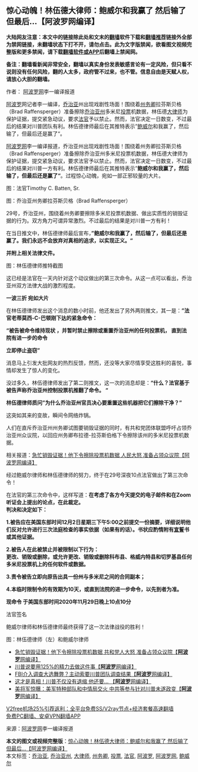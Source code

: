  <h2>惊心动魄！林伍德大律师：鲍威尔和我赢了 然后输了 但最后...【阿波罗网编译】</h2> <p class="notice"><b>大陆网友注意：本文中的链接除此处和文末的<a href="https://github.com/bannedbook/fanqiang" >翻墙</a>软件下载和<a href="https://github.com/killgcd/justmysocks/blob/master/README.md">翻墙推荐</a>链接外全部为禁网链接，未翻墙状态下打不开，请勿点击。此为文字版禁闻，欲看图文视频完整版和更多禁闻，请下载<a href="https://github.com/bannedbook/fanqiang">翻墙软件或APP</a>后翻墙上禁闻网。</p><p>备注：翻墙看新闻非常安全，翻墙以真实身份发表敏感言论有一定风险，但只看不说则没有任何风险，翻的人太多，政府管不过来，也不管。信息自由是天赋人权，请放心大胆的翻墙。</b></p>  <div class="entry"> <p>作者： <span class='wp_keywordlink_affiliate'><a href="https://www.aboluowang.com/" title="阿波罗网" target="_blank">阿波罗网</a></span>李一编译报道</p> <p id="summary"><a href="https://www.bannedbook.org/bnews/tag/%E9%98%BF%E6%B3%A2%E7%BD%97/" class="st_tag internal_tag" rel="tag" title="标签 阿波罗 下的日志">阿波罗</a>网记者李一编译，<a href="https://www.bannedbook.org/bnews/tag/%E4%B9%94%E6%B2%BB%E4%BA%9A/" class="st_tag internal_tag" rel="tag" title="标签 乔治亚 下的日志">乔治亚</a>州出现戏剧性场面！围绕着<a href="https://www.bannedbook.org/bnews/tag/%E5%B7%9E%E5%8A%A1%E5%8D%BF/" class="st_tag internal_tag" rel="tag" title="标签 州务卿 下的日志">州务卿</a>拉芬斯贝格（Brad Raffensperger）准备擦除<a href="https://www.bannedbook.org/bnews/tag/%e4%b9%94%e6%b2%bb%e4%ba%9a%e5%b7%9e/" class="st_tag internal_tag" rel="tag" title="标签 乔治亚州 下的日志">乔治亚州</a>多米尼<a href="https://www.bannedbook.org/bnews/tag/%E6%8A%95%E7%A5%A8/" class="st_tag internal_tag" rel="tag" title="标签 投票 下的日志">投票</a>机数据，林伍德<a href="https://www.bannedbook.org/bnews/tag/%E5%A4%A7%E5%BE%8B%E5%B8%88/" class="st_tag internal_tag" rel="tag" title="标签 大律师 下的日志">大律师</a>为保护证据，提交紧急动议，要求<a href="https://www.bannedbook.org/bnews/tag/%E6%B3%95%E5%AE%98/" class="st_tag internal_tag" rel="tag" title="标签 法官 下的日志">法官</a>予以禁止。然而，法官决定一日数变，不过最后的结果对川普团队有利。林伍德律师最后在其推特表示”<a href="https://www.bannedbook.org/bnews/tag/%e9%b2%8d%e5%a8%81%e5%b0%94/" class="st_tag internal_tag" rel="tag" title="标签 鲍威尔 下的日志">鲍威尔</a>和我赢了，然后输了，但最后还是赢了“。</p> <p><a href="https://www.bannedbook.org/bnews/tag/%e9%98%bf%e6%b3%a2%e7%bd%97%e7%bd%91/" class="st_tag internal_tag" rel="tag" title="标签 阿波罗网 下的日志">阿波罗网</a>李一编译报道，乔治亚州出现戏剧性场面！围绕着州务卿拉芬斯贝格（Brad Raffensperger）准备擦除乔治亚州多米尼投票机数据，林伍德大律师为保护证据，提交紧急动议，要求法官予以禁止。然而，法官决定一日数变，不过最后的结果对川普一方有利。林伍德律师最后在其推特表示”<strong>鲍威尔和我赢了，然后输了，但最后还是赢了“</strong>。过程惊心动魄，宛如一部正邪较量的大片。</p> <p>图：法官Timothy C. Batten, Sr.</p> <p>图：乔治亚州务卿拉芬斯贝格（Brad Raffensperger）</p> <p>29号，乔治亚州，围绕着州务卿要擦除多米尼投票机数据、做出实质性的销毁证据的行为。双方角力可谓异常激烈。不过最后的结果是对川普一方有利！</p> <p>在当日推文中，林伍德律师最后宣布，<strong>”鲍威尔和我赢了，然后输了，但最后还是赢了。我们永远不会放弃对真相的追求，以实现正义。“&nbsp;</strong></p>  <p><strong>并附上相关法律文件。</strong></p> <p>图：林伍德律师推特截图</p> <p>这已经是法官在一天内针对这个动议做出的第三次命令。从这一点可以看出，乔治亚州双方法律大战的激烈程度。</p> <p><strong>一波三折 宛如大片</strong></p> <p>在林伍德律师发出这个消息的数小时前，他还发出了另外两则推文，其一是：<strong>”法官老蒂莫西-C-巴顿刚下达的紧急命令：</strong></p> <p><strong>&#8220;被告被命令维持现状 ，并暂时禁止擦除或重置乔治亚州的任何投票机， 直到法院有进一步的命令</strong></p> <p><strong>立即停止盗窃&#8221;</strong></p>  <p>消息马上引发大批网友的热烈反馈，然而，还没等大家尽情享受这胜利的喜悦，事情却发生了惊人的变化。</p> <p>没过多久，林伍德律师发出了第二则推文，这一次的消息却是：<strong>“什么？法官基于被告声称乔治亚州控制投票机推翻了命令。 “</strong></p> <p><strong>林伍德律师质问”为什么乔治亚州官员决心要重置这些机器把它们擦除干净？”</strong></p> <p>这突如其来的变故，瞬间令网络炸锅。</p> <p>人们在直斥乔治亚州州务卿试图要销毁证据的同时，有共和党团体联盟呼吁占领乔治亚州众议院，以回应州务卿布拉德-拉芬斯伯格下令擦除该州的多米尼投票机数据。</p> <p>相关报道：<a href="https://www.aboluowang.com/2020/1130/1528905.html">急忙销毁证据！他下令擦除投票机数据 人民大怒 准备占领众议院【阿波罗网编译】</a></p> <p>经过鲍威尔律师和林伍德律师的努力，终于在29号深夜10点法官做出了第三次命令！</p>  <p>在法官的第三次命令中，这样写道：<strong>在考虑了各方今天提交的电子邮件和在Zoom听证会上提出的论点，在此裁定。<br />判决和决定如下：</strong></p> <p><strong>1.被告应在美国东部时间12月2日星期三下午5:00之前提交一份摘要，详细说明他们反对允许进行三次法庭检查的事实依据（如果有的话）。书状应酌情附有<span class='wp_keywordlink'><a href="https://www.bannedbook.org/forum5/topic17.html" title="宣誓与预言" target="_blank">宣誓</a></span>书或其他证据。</strong></p> <p><strong>2.被告人在此被禁止并被限制以下行为：<br />更改、销毁或删除，或允许更改、销毁或删除科布县、格威内特县和切罗基县任何多米尼投票机上的任何软件或数据。</strong></p> <p><strong>3.责令被告立即向原告出具一份州与多米尼之间的合同副本；</strong></p> <p><strong>4.本临时限制令的有效期为10天，或直到法院的进一步命令，以先到者为准。</strong></p> <p><strong>现命令 于美国东部时间2020年11月29日晚上10点10分</strong></p> <p>法官签名</p>  <p>鲍威尔律师和林伍德律师最终获得了这一次法律战役的胜利！</p> <p>图：林伍德律师（左）和鲍威尔律师</p> <ul class='op-related-articles' title='相关阅读'> <li><a href='https://www.bannedbook.org/bnews/cnnews/20201130/1439498.html' target='_blank'>急忙销毁证据！他下令擦除投票机数据 共和党人大怒 准备占领众议院【<b>阿波罗</b>网编译】</a></li> <li><a href='https://www.bannedbook.org/bnews/topimagenews/20201130/1439486.html' target='_blank'>川普说要用125%的精力去做这件事【<b>阿波罗</b>网编译】</a></li> <li><a href='https://www.bannedbook.org/bnews/cnnews/20201130/1439428.html' target='_blank'>FBI介入调查大选舞弊？主动索要川普团队调查结果【<b>阿波罗</b>网编译】</a></li> <li><a href='https://www.bannedbook.org/bnews/topimagenews/20201130/1439362.html' target='_blank'>这才是真相！川普不仅没有退缩 他还要… 【<b>阿波罗</b>网编译】</a></li> <li><a href='https://www.bannedbook.org/bnews/topimagenews/20201129/1439098.html' target='_blank'>美将军惊曝：美军特种部队和中情局交火 中共等参与针对川普未遂政变【<b>阿波罗</b>网编译】</a></li> </ul> <p class="texttj"> <a href="https://www.bannedbook.org/forum23/topic22702.html" target="_blank">V2free机场25%引荐返利：全平台免费SS/V2ray节点+经济套餐高速翻墙</a><br/> <a href="https://github.com/bannedbook/fanqiang/wiki/%E7%A6%81%E9%97%BB%E7%BD%91%E5%AE%89%E5%8D%93%E7%BF%BB%E5%A2%99%E6%96%B0%E9%97%BBAPP" target="_blank">免费PC翻墙、安卓VPN翻墙APP</a></p><p> 来源：<a href="https://www.aboluowang.com/2020/1130/1528938.html" target="_blank">阿波罗网</a>李一编译报道 </p><a name='sharetosocial'></a>       <div><b>本文的图文或视频完整版</b>：<a href='https://www.bannedbook.org/bnews/topimagenews/20201130/1439556.html'>惊心动魄！林伍德大律师：鲍威尔和我赢了 然后输了 但最后&#8230;【阿波罗网编译】</a></div>  </div><!--END ENTRY--> <div class="postfooter"> <div>本文标签：<a href="https://www.bannedbook.org/bnews/tag/%E4%B9%94%E6%B2%BB%E4%BA%9A/" rel="tag">乔治亚</a>, <a href="https://www.bannedbook.org/bnews/tag/%e4%b9%94%e6%b2%bb%e4%ba%9a%e5%b7%9e/" rel="tag">乔治亚州</a>, <a href="https://www.bannedbook.org/bnews/tag/%E5%A4%A7%E5%BE%8B%E5%B8%88/" rel="tag">大律师</a>, <a href="https://www.bannedbook.org/bnews/tag/%E5%B7%9E%E5%8A%A1%E5%8D%BF/" rel="tag">州务卿</a>, <a href="https://www.bannedbook.org/bnews/tag/%E6%8A%95%E7%A5%A8/" rel="tag">投票</a>, <a href="https://www.bannedbook.org/bnews/tag/%E6%B3%95%E5%AE%98/" rel="tag">法官</a>, <a href="https://www.bannedbook.org/bnews/tag/%E9%98%BF%E6%B3%A2%E7%BD%97/" rel="tag">阿波罗</a>, <a href="https://www.bannedbook.org/bnews/tag/%e9%98%bf%e6%b3%a2%e7%bd%97%e7%bd%91/" rel="tag">阿波罗网</a>, <a href="https://www.bannedbook.org/bnews/tag/%e9%b2%8d%e5%a8%81%e5%b0%94/" rel="tag">鲍威尔</a></div>  </div><!--END POSTFOOTER--> 